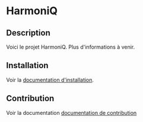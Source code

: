 # HarmoniQ

## Description
Voici le projet HarmoniQ. Plus d'informations à venir.

## Installation
Voir la [documentation d'installation](docs/install.rst).

## Contribution
Voir la documentation [documentation de contribution](docs/contribution.rst)